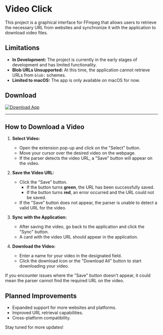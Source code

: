 # Video Click

This project is a graphical interface for FFmpeg that allows users to retrieve the necessary URL from websites and synchronize it with the application to download video files.

## Limitations

- **In Development:** The project is currently in the early stages of development and has limited functionality.
- **Blob URLs Unsupported:** At this time, the application cannot retrieve URLs from `blob:` schemes.
- **Limited to macOS:** The app is only available on macOS for now.

## Download

[![Download App](https://img.shields.io/badge/Download-v0.1.0-blue)](https://github.com/coreconst/video-click/releases/download/v0.1.0-beta/video-click.app.zip)

---


## How to Download a Video

1. **Select Video:**
    - Open the extension pop-up and click on the "Select" button.
    - Move your cursor over the desired video on the webpage.
    - If the parser detects the video URL, a "Save" button will appear on the video.

2. **Save the Video URL:**
    - Click the "Save" button.
        - If the button turns **green**, the URL has been successfully saved.
        - If the button turns **red**, an error occurred and the URL could not be saved.
    - If the "Save" button does not appear, the parser is unable to detect a valid URL for the video.

3. **Sync with the Application:**
    - After saving the video, go back to the application and click the "Sync" button.
    - A card with the video URL should appear in the application.

4. **Download the Video:**
    - Enter a name for your video in the designated field.
    - Click the download icon or the "Download All" button to start downloading your video.

If you encounter issues where the "Save" button doesn't appear, it could mean the parser cannot find the required URL on the video.

## Planned Improvements

- Expanded support for more websites and platforms.
- Improved URL retrieval capabilities.
- Cross-platform compatibility.



Stay tuned for more updates!


